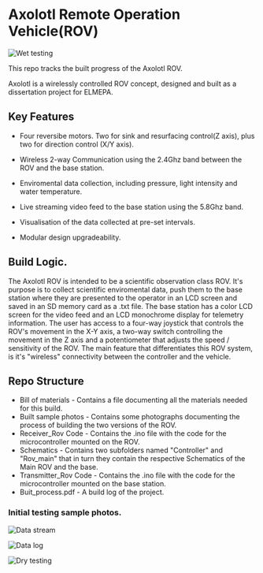 # Axolotl Remote Operation Vehicle(ROV)

![Wet testing](https://i.imgur.com/QgJ95M6.jpg)

This repo tracks the built progress of the Axolotl ROV.

Axolotl is a wirelessly controlled ROV concept,
designed and built as a dissertation project for ELMEPA.

## Key Features
* Four reversibe motors. Two for sink and resurfacing control(Z axis), plus two for direction control (X/Y axis).

* Wireless 2-way Communication using the 2.4Ghz band between the ROV and the base station.

* Enviromental data collection, including pressure, light intensity and water temperature.

* Live streaming video feed to the base station using the 5.8Ghz band.

* Visualisation of the data collected at pre-set intervals.

* Modular design upgradeability.

## Build Logic.
The Axolotl ROV is intended to be a scientific observation class ROV. It's purpose is to collect scientific enviromental data, push them to the base station where they are presented to the operator in an LCD screen and saved in an SD memory card as a .txt file. The base station has a color LCD screen for the video feed and an LCD monochrome display for telemetry information. The user has access to a four-way joystick that controls the ROV's movement in the X-Y axis, a two-way switch controlling the movement in the Z axis and a potentiometer that adjusts the speed / sensitivity of the ROV. The main feature that differentiates this ROV system, is it's "wireless" connectivity between the controller and the vehicle.

## Repo Structure
* Bill of materials - Contains a file documenting all the materials needed for this build.
* Built sample photos - Contains some photographs documenting the process of building the two versions of the ROV.
* Receiver_Rov Code - Contains the .ino file with the code for the microcontroller mounted on the ROV.
* Schematics - Contains two subfolders named "Controller" and "Rov_main" that in turn they contain the respective Schematics of the Main ROV and the base.
* Transmitter_Rov Code - Contains the .ino file with the code for the microcontroller mounted on the base station.
* Buit_process.pdf - A build log of the project.

### Initial testing sample photos.


![Data stream](https://i.imgur.com/tYGLUbs.jpg)

![Data log](https://i.imgur.com/Z2U7ToKg.jpg)

![Dry testing](https://i.imgur.com/3jcBtBa.jpg)
